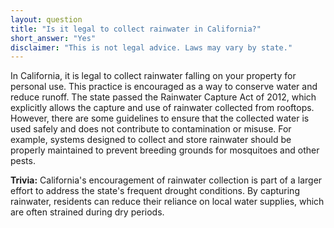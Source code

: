 ```yaml
---
layout: question
title: "Is it legal to collect rainwater in California?"
short_answer: "Yes"
disclaimer: "This is not legal advice. Laws may vary by state."
---
```


In California, it is legal to collect rainwater falling on your property for personal use. This practice is encouraged as a way to conserve water and reduce runoff. The state passed the Rainwater Capture Act of 2012, which explicitly allows the capture and use of rainwater collected from rooftops. However, there are some guidelines to ensure that the collected water is used safely and does not contribute to contamination or misuse. For example, systems designed to collect and store rainwater should be properly maintained to prevent breeding grounds for mosquitoes and other pests.

**Trivia:** California's encouragement of rainwater collection is part of a larger effort to address the state's frequent drought conditions. By capturing rainwater, residents can reduce their reliance on local water supplies, which are often strained during dry periods.
